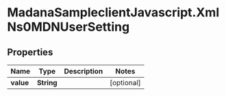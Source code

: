 # MadanaSampleclientJavascript.XmlNs0MDNUserSetting

## Properties

Name | Type | Description | Notes
------------ | ------------- | ------------- | -------------
**value** | **String** |  | [optional] 


